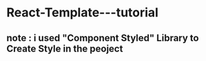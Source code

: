 # React-Template---tutorial
## note : i used "Component Styled" Library to Create Style in the peoject

